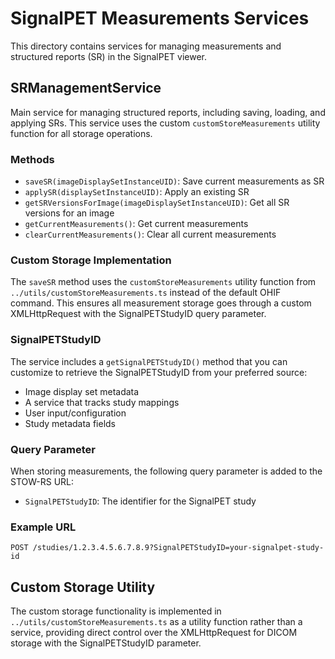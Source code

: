 # SignalPET Measurements Services

This directory contains services for managing measurements and structured reports (SR) in the SignalPET viewer.

## SRManagementService

Main service for managing structured reports, including saving, loading, and applying SRs. This service uses the custom `customStoreMeasurements` utility function for all storage operations.

### Methods

- `saveSR(imageDisplaySetInstanceUID)`: Save current measurements as SR
- `applySR(displaySetInstanceUID)`: Apply an existing SR
- `getSRVersionsForImage(imageDisplaySetInstanceUID)`: Get all SR versions for an image
- `getCurrentMeasurements()`: Get current measurements
- `clearCurrentMeasurements()`: Clear all current measurements

### Custom Storage Implementation

The `saveSR` method uses the `customStoreMeasurements` utility function from `../utils/customStoreMeasurements.ts` instead of the default OHIF command. This ensures all measurement storage goes through a custom XMLHttpRequest with the SignalPETStudyID query parameter.

### SignalPETStudyID

The service includes a `getSignalPETStudyID()` method that you can customize to retrieve the SignalPETStudyID from your preferred source:

- Image display set metadata
- A service that tracks study mappings
- User input/configuration
- Study metadata fields

### Query Parameter

When storing measurements, the following query parameter is added to the STOW-RS URL:

- `SignalPETStudyID`: The identifier for the SignalPET study

### Example URL

```
POST /studies/1.2.3.4.5.6.7.8.9?SignalPETStudyID=your-signalpet-study-id
```

## Custom Storage Utility

The custom storage functionality is implemented in `../utils/customStoreMeasurements.ts` as a utility function rather than a service, providing direct control over the XMLHttpRequest for DICOM storage with the SignalPETStudyID parameter.
